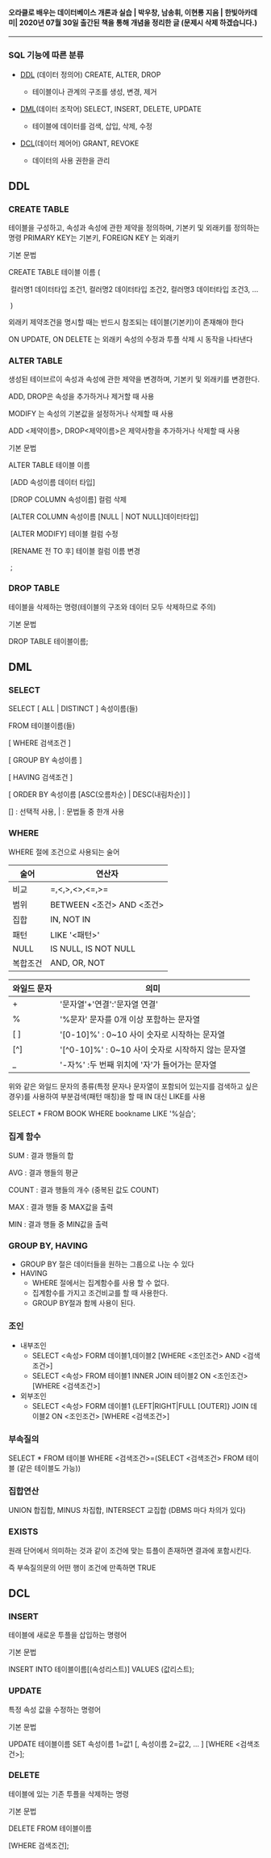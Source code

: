 #### 오라클로 배우는 데이터베이스 개론과 실습 | 박우창, 남송휘, 이현룡 지음 | 한빛아카데미| 2020년 07월 30일 출간된 책을 통해 개념을 정리한 글 (문제시 삭제 하겠습니다.)

------

### SQL 기능에 따른 분류

- [DDL](#DDL) (데이터 정의어) CREATE, ALTER, DROP
	- 테이블이나 관계의 구조를 생성, 변경, 제거

- [DML](#DML)(데이터 조작어) SELECT, INSERT, DELETE, UPDATE
	- 테이블에 데이터를 검색, 삽입, 삭제, 수정

- [DCL](#DCL)(데이터 제어어) GRANT, REVOKE
	- 데이터의 사용 권한을 관리

## DDL

### CREATE TABLE

테이블을 구성하고, 속성과 속성에 관한 제약을 정의하며, 기본키 및 외래키를 정의하는 명령
PRIMARY KEY는 기본키, FOREIGN KEY 는 외래키

기본 문법

CREATE TABLE 테이블 이름 (

​	컬러명1 데이터타입 조건1, 컬러명2 데이터타입 조건2, 컬러명3 데이터타입 조건3, ...

​	)



외래키 제약조건을 명시할 때는 반드시 참조되는 테이블(기본키)이 존재해야 한다

ON UPDATE, ON DELETE 는 외래키 속성의 수정과 투플 삭제 시 동작을 나타낸다

### ALTER TABLE

생성된 테이브르이 속성과 속성에 관한 제약을 변경하며, 기본키 및 외래키를 변경한다.

ADD, DROP은 속성을 추가하거나 제거할 때 사용

MODIFY 는 속성의 기본값을 설정하거나 삭제할 때 사용

ADD <제약이름>, DROP<제약이름>은 제약사항을 추가하거나 삭제할 때 사용

기본 문법

ALTER TABLE 테이블 이름

​	[ADD 속성이름 데이터 타입] 

​	[DROP COLUMN 속성이름] 컬럼 삭제

​	[ALTER COLUMN 속성이름 [NULL | NOT NULL]데이터타입]

​	[ALTER MODIFY] 테이블 컬럼 수정

​	[RENAME 전 TO 후] 테이블 컬럼 이름 변경

​	; 

### DROP TABLE

테이블을 삭제하는 명령(테이블의 구조와 데이터 모두 삭제하므로 주의)

기본 문법

DROP TABLE 테이블이름;



## DML

### SELECT

SELECT [ ALL | DISTINCT ] 속성이름(들)

FROM 테이블이름(들)

[ WHERE 검색조건 ]

[ GROUP BY 속성이름 ]

[ HAVING 검색조건 ]

[ ORDER BY 속성이름 [ASC(오름차순) | DESC(내림차순)] ]

[] : 선택적 사용, | : 문법들 중 한개 사용

### WHERE

WHERE 절에 조건으로 사용되는 술어

| 술어     | 연산자                    |
| -------- | ------------------------- |
| 비교     | =,<,>,<>,<=,>=            |
| 범위     | BETWEEN <조건> AND <조건> |
| 집합     | IN, NOT IN                |
| 패턴     | LIKE '<패턴>'             |
| NULL     | IS NULL, IS NOT NULL      |
| 복합조건 | AND, OR, NOT              |

| 와일드 문자 | 의미                                                |
| ----------- | --------------------------------------------------- |
| +           | '문자열'+'연결':'문자열 연결'                       |
| %           | '%문자' 문자를 0개 이상 포함하는 문자열             |
| [ ]         | '[0-10]%' : 0~10 사이 숫자로 시작하는 문자열        |
| [^]         | '\[^0-10]%' : 0~10 사이 숫자로 시작하지 않는 문자열 |
| _           | '-자%' :두 번째 위치에 '자'가 들어가는 문자열       |

위와 같은 와일드 문자의 종류(특정 문자나 문자열이 포함되어 있는지를 검색하고 싶은 경우)를 사용하여 부분검색(패턴 매칭)을 할 때 IN 대신 LIKE를 사용

SELECT * FROM BOOK WHERE bookname LIKE '%실습';

### 집계 함수

SUM : 결과 행들의 합

AVG : 결과 행들의 평균 

COUNT : 결과 행들의 개수 (중복된 값도 COUNT)

MAX : 결과 행들 중 MAX값을 출력

MIN : 결과 행들 중 MIN값을 출력

### GROUP BY, HAVING

- GROUP BY 절은 데이터들을 원하는 그룹으로 나눈 수 있다
- HAVING
	- WHERE 절에서는 집계함수를 사용 할 수 없다.
	- 집계함수를 가지고 조건비교를 할 때 사용한다.
	- GROUP BY절과 함께 사용이 된다.

### 조인

- 내부조인
	- SELECT <속성>
		FORM 데이블1,데이블2 
		[WHERE <조인조건> AND <검색조건>]
	- SELECT <속성>
		FROM 테이블1 INNER JOIN 테이블2 ON <조인조건>
		[WHERE <검색조건>]
- 외부조인
	- SELECT <속성>
		FORM 데이블1 {LEFT|RIGHT|FULL [OUTER]} JOIN 데이블2 ON  <조인조건>
		[WHERE <검색조건>]

### 부속질의

SELECT *
FROM 테이블
WHERE <검색조건>=(SELECT <검색조건>
									FROM 테이블 (같은 테이블도 가능))

### 집합연산

UNION 합집합, MINUS 차집합, INTERSECT 교집합 (DBMS 마다 차의가 있다)

### EXISTS

원래 단어에서 의미하는 것과 같이 조건에 맞는 튜플이 존재하면 결과에 포함시킨다.

즉 부속질의문의 어떤 행이 조건에 만족하면 TRUE



## DCL

### INSERT

테이블에 새로운 투플을 삽입하는 명령어

기본 문법

INSERT INTO 테이블이름[(속성리스트)]
		VALUES (값리스트);

### UPDATE

특정 속성 값을 수정하는 명령어

기본 문법

UPDATE 테이블이름
SET 속성이름 1=값1 [, 속성이름 2=값2, ... ]
[WHERE <검색조건>];

### DELETE

테이블에 있는 기존 투플을 삭제하는 명령

기본 문법

DELETE FROM 테이블이름

[WHERE 검색조건];


